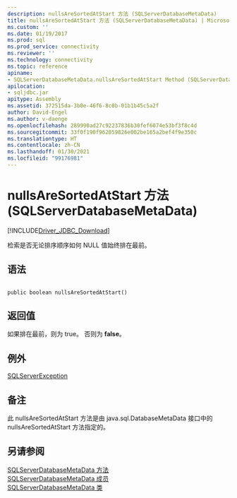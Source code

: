 ```yaml
---
description: nullsAreSortedAtStart 方法 (SQLServerDatabaseMetaData)
title: nullsAreSortedAtStart 方法 (SQLServerDatabaseMetaData) | Microsoft Docs
ms.custom: ''
ms.date: 01/19/2017
ms.prod: sql
ms.prod_service: connectivity
ms.reviewer: ''
ms.technology: connectivity
ms.topic: reference
apiname:
- SQLServerDatabaseMetaData.nullsAreSortedAtStart Method (SQLServerDatabaseMetaData)
apilocation:
- sqljdbc.jar
apitype: Assembly
ms.assetid: 372515da-3b0e-46f6-8c0b-01b1b45c5a2f
author: David-Engel
ms.author: v-daenge
ms.openlocfilehash: 289990ad27c92237836b30fef6074e53bf3f8c4d
ms.sourcegitcommit: 33f0f190f962059826e002be165a2bef4f9e350c
ms.translationtype: HT
ms.contentlocale: zh-CN
ms.lasthandoff: 01/30/2021
ms.locfileid: "99176981"
---
```

# <a name="nullsaresortedatstart-method-sqlserverdatabasemetadata"></a>nullsAreSortedAtStart 方法 (SQLServerDatabaseMetaData)
[!INCLUDE[Driver_JDBC_Download](../../../includes/driver_jdbc_download.md)]

  检索是否无论排序顺序如何 NULL 值始终排在最前。  
  
## <a name="syntax"></a>语法  
  
```  
  
public boolean nullsAreSortedAtStart()  
```  
  
## <a name="return-value"></a>返回值  
 如果排在最前，则为 true。 否则为 **false**。  
  
## <a name="exceptions"></a>例外  
 [SQLServerException](../../../connect/jdbc/reference/sqlserverexception-class.md)  
  
## <a name="remarks"></a>备注  
 此 nullsAreSortedAtStart 方法是由 java.sql.DatabaseMetaData 接口中的 nullsAreSortedAtStart 方法指定的。  
  
## <a name="see-also"></a>另请参阅  
 [SQLServerDatabaseMetaData 方法](../../../connect/jdbc/reference/sqlserverdatabasemetadata-methods.md)   
 [SQLServerDatabaseMetaData 成员](../../../connect/jdbc/reference/sqlserverdatabasemetadata-members.md)   
 [SQLServerDatabaseMetaData 类](../../../connect/jdbc/reference/sqlserverdatabasemetadata-class.md)  
  
  
